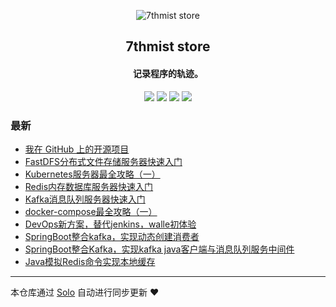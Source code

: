 <p align="center"><img alt="7thmist store" src="https://static.b3log.org/images/brand/solo-32.png"></p><h2 align="center">
7thmist store
</h2>

<h4 align="center">记录程序的轨迹。</h4>
<p align="center"><a title="7thmist store" target="_blank" href="https://github.com/AxisLamb/solo-blog"><img src="https://img.shields.io/github/last-commit/AxisLamb/solo-blog.svg?style=flat-square&color=FF9900"></a>
<a title="GitHub repo size in bytes" target="_blank" href="https://github.com/AxisLamb/solo-blog"><img src="https://img.shields.io/github/repo-size/AxisLamb/solo-blog.svg?style=flat-square"></a>
<a title="Solo Version" target="_blank" href="https://github.com/b3log/solo/releases"><img src="https://img.shields.io/badge/solo-3.6.4-f1e05a.svg?style=flat-square&color=blueviolet"></a>
<a title="Hits" target="_blank" href="https://github.com/b3log/hits"><img src="https://hits.b3log.org/AxisLamb/solo-blog.svg"></a></p>

### 最新

* [我在 GitHub 上的开源项目](http://7thmist.store/my-github-repos)
* [FastDFS分布式文件存储服务器快速入门](http://7thmist.store/articles/2019/09/25/1569399325484.html)
* [Kubernetes服务器最全攻略（一）](http://7thmist.store/articles/2019/09/24/1569296110875.html)
* [Redis内存数据库服务器快速入门](http://7thmist.store/articles/2019/09/24/1569295014754.html)
* [Kafka消息队列服务器快速入门](http://7thmist.store/articles/2019/09/24/1569293566124.html)
* [docker-compose最全攻略（一）](http://7thmist.store/articles/2019/09/19/1568861522804.html)
* [DevOps新方案，替代jenkins，walle初体验](http://7thmist.store/articles/2019/09/19/1568861421299.html)
* [SpringBoot整合kafka，实现动态创建消费者](http://7thmist.store/articles/2019/09/19/1568855768265.html)
* [SpringBoot整合Kafka，实现kafka java客户端与消息队列服务中间件](http://7thmist.store/articles/2019/09/19/1568855208050.html)
* [Java模拟Redis命令实现本地缓存](http://7thmist.store/articles/2019/09/12/1568301325845.html)



---

本仓库通过 [Solo](https://github.com/b3log/solo) 自动进行同步更新 ❤️ 